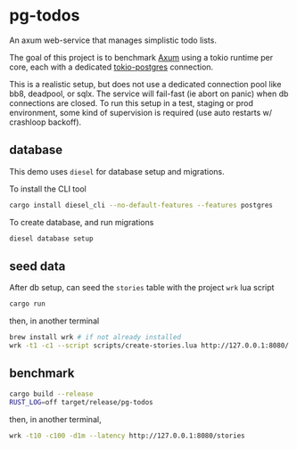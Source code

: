 # pg-todos

An axum web-service that manages simplistic todo lists.

The goal of this project is to benchmark [Axum](https://docs.rs/axum/latest/axum/)
using a tokio runtime per core, each with a dedicated
[tokio-postgres](https://crates.io/crates/tokio-postgres) connection.

This is a realistic setup, but does not use a dedicated connection pool like bb8, deadpool, or sqlx.
The service will fail-fast (ie abort on panic) when db connections are closed. To run this setup
in a test, staging or prod environment, some kind of supervision is required (use auto restarts w/
crashloop backoff).

## database

This demo uses `diesel` for database setup and migrations.

To install the CLI tool

```sh
cargo install diesel_cli --no-default-features --features postgres
```

To create database, and run migrations

```sh
diesel database setup
```

## seed data

After db setup, can seed the `stories` table with the project `wrk` lua script

```sh
cargo run
```

then, in another terminal

```sh
brew install wrk # if not already installed
wrk -t1 -c1 --script scripts/create-stories.lua http://127.0.0.1:8080/
```

## benchmark

```sh
cargo build --release
RUST_LOG=off target/release/pg-todos
```

then, in another terminal,

```sh
wrk -t10 -c100 -d1m --latency http://127.0.0.1:8080/stories
```
